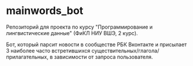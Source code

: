 # mainwords_bot

Репозиторий для проекта по курсу "Программирование и лингвистические данные" (ФиКЛ НИУ ВШЭ, 2 курс). 

Бот, который парсит новости в сообществе РБК Вконтакте и присылает 3 наиболее часто встретившихся существительных/глагола/прилагательных, в зависимости от запроса пользователя. 
